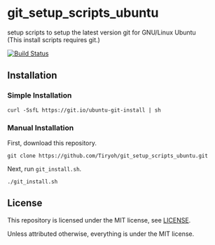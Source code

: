 # git_setup_scripts_ubuntu
setup scripts to setup the latest version git for GNU/Linux Ubuntu  
(This install scripts requires git.)

[![Build Status](https://travis-ci.org/Tiryoh/git_setup_scripts_ubuntu.svg?branch=master)](https://travis-ci.org/Tiryoh/git_setup_scripts_ubuntu)

## Installation

### Simple Installation

```
curl -SsfL https://git.io/ubuntu-git-install | sh
```

### Manual Installation

First, download this repository.

```
git clone https://github.com/Tiryoh/git_setup_scripts_ubuntu.git
```

Next, run `git_install.sh`.

```
./git_install.sh
```

## License

This repository is licensed under the MIT license, see [LICENSE]( ./LICENSE  ).

Unless attributed otherwise, everything is under the MIT license.

